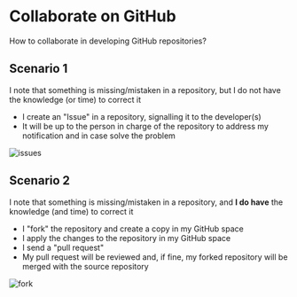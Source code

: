 # Collaborate on GitHub

How to collaborate in developing GitHub repositories?

## Scenario 1

I note that something is missing/mistaken in a repository, but I do not have the knowledge (or time) to correct it

- I create an "Issue" in a repository, signalling it to the developer(s)
- It will be up to the person in charge of the repository to address my notification and in case solve the problem

![issues](https://user-images.githubusercontent.com/29945305/148434990-78a2cb12-1f57-47c8-be07-00c90aa51e03.png)

## Scenario 2

I note that something is missing/mistaken in a repository, and **I do have** the knowledge (and time) to correct it

- I "fork" the repository and create a copy in my GitHub space
- I apply the changes to the repository in my GitHub space
- I send a "pull request"
- My pull request will be reviewed and, if fine, my forked repository will be merged with the source repository

![fork](https://user-images.githubusercontent.com/29945305/148435020-5e277d02-5c6b-4d10-8d46-6a1016368def.png)
